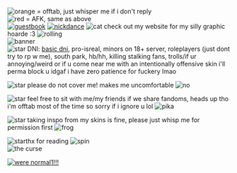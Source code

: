 <br>![orange](https://pixelsafari.neocities.org/favicon/nature/star/moon16.gif) = offtab, just whisper me if i don't reply
<br>![red](https://64.media.tumblr.com/5bb4b514631392d52b40b985b01cd343/daae8d5ea63d3327-97/s75x75_c1/ddf016fabba8424d54f62338ffc7d2f420992da1.gifv) = AFK, same as above
<br><a href="https://tboydin.123guestbook.com/">![guestbook](https://64.media.tumblr.com/1eeca03781c191eb40cc2e253895365b/3c57f20ea78610c0-b4/s250x400/c6037a756f0b0a7795c996fc966c050fead76233.gifv)</a> <a href="https://tboydin.neocities.org/">![nickdance](https://64.media.tumblr.com/c1278b3696e1d5dc70f101afd235992f/19a8f7934d4ff7d4-9b/s100x200/8adb690007613ddecc6fa9971850890c9fa3537f.gifv)</a> ![cat](https://64.media.tumblr.com/6e8b1d175db52a0cf208287157c92c28/1b5672df535286b8-cd/s75x75_c1/50914a1b408463a0a449d2c0b52f74cfb0d62228.gifv) check out my website for my silly graphic hoarde :3  ![rolling](https://enchantments.carrd.co/assets/images/gallery19/b73cd2b3.gif?v=c1e97d5d)
<br>
![banner](https://pixelsafari.neocities.org/dividers/more/cat4.png) 
<br>![star](https://gifcity.carrd.co/assets/images/gallery06/c1e3da3a.gif?v=ef10e8f3) DNI: <a href="https://dnicriteria.carrd.co">basic dni</a>, pro-isreal, minors on 18+ server, roleplayers (just dont try to rp w me), south park, hb/hh, killing stalking fans, trolls/if ur annoying/weird or if u come near me with an intentionally offensive skin i'll perma block u idgaf i have zero patience for fuckery lmao

![star](https://gifcity.carrd.co/assets/images/gallery06/c1e3da3a.gif?v=ef10e8f3) please do not cover me! makes me uncomfortable ![no](https://i.imgur.com/kmjDHEn.gif)

![star](https://gifcity.carrd.co/assets/images/gallery06/c1e3da3a.gif?v=ef10e8f3) feel free to sit with me/my friends if we share fandoms, heads up tho i'm offtab most of the time so sorry if i ignore u lol ![pika](https://64.media.tumblr.com/072f44525adec799aedfd20091215563/0d58f11cb289c71f-73/s75x75_c1/8e339e3ab0e35c1aaa3f6d67001eebf7de9ed2a4.gifv) 

![star](https://gifcity.carrd.co/assets/images/gallery06/c1e3da3a.gif?v=ef10e8f3) taking inspo from my skins is fine, please just whisp me for permission first ![frog](https://pixelsafari.neocities.org/favicon/animals/amphibian/frog.gif)


![star](https://gifcity.carrd.co/assets/images/gallery06/c1e3da3a.gif?v=ef10e8f3)thx for reading ![spin](https://gifcity.carrd.co/assets/images/gallery97/0b9023af.gif?v=ef10e8f3)
<br>![the curse](https://64.media.tumblr.com/a45f54486f55cfcf7ed9a81d1f392624/bf7ac84fc7adc8b2-9a/s500x750/c061b7e63aa98d4995ef52428a7b11aeb9adb9cf.pnj)

<a href="https://www.youtube.com/watch?v=CgofJGvznGs">![were normal1!!!](https://64.media.tumblr.com/216e10672c517d2cd487843feceb46f3/c7df493daeed0362-31/s640x960/7775171faddaed2d09c4511db4b5e0496ad71f56.jpg)</a>

